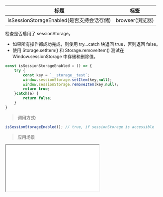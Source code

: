 |  标题   | 标签  |
|  ----  | ----  |
| isSessionStorageEnabled(是否支持会话存储) | browser(浏览器) |

检查是否启用了 sessionStorage。

* 如果所有操作都成功完成，则使用 try...catch 块返回 true，否则返回 false。
* 使用 Storage.setItem() 和 Storage.removeItem() 测试在 Window.sessionStorage 中存储和删除值。

```js
const isSessionStorageEnabled = () => {
    try {
        const key = `__storage__test`;
        window.sessionStorage.setItem(key,null);
        window.sessionStorage.removeItem(key,null);
        return true;
    }catch(e) {
        return false;
    }
}
```

> 调用方式:

```js
isSessionStorageEnabled(); // true, if sessionStorage is accessible
```

> 应用场景

<iframe src="codes/javascript/html/isSessionStorageEnabled.html"></iframe>

